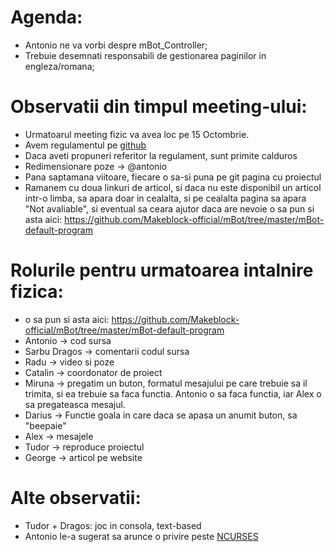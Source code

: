 # Agenda:
* Antonio ne va vorbi despre mBot_Controller;
* Trebuie desemnati responsabili de gestionarea paginilor in engleza/romana;
# Observatii din timpul meeting-ului:
* Urmatoarul meeting fizic va avea loc pe 15 Octombrie.
* Avem regulamentul pe [github](github.com/GDRH/www.gdrh.ro/tree/master/assets/docx)
* Daca aveti propuneri referitor la regulament, sunt primite calduros
* Redimensionare poze -> @antonio
* Pana saptamana viitoare, fiecare o sa-si puna pe git pagina cu proiectul
* Ramanem cu doua linkuri de articol, si daca nu este disponibil un articol intr-o limba, sa apara doar in cealalta, si pe cealalta pagina sa apara "Not avaliable", si eventual sa ceara ajutor daca are nevoie
o sa pun si asta aici: https://github.com/Makeblock-official/mBot/tree/master/mBot-default-program
# Rolurile pentru urmatoarea intalnire fizica:
* o sa pun si asta aici: https://github.com/Makeblock-official/mBot/tree/master/mBot-default-program
* Antonio -> cod sursa
* Sarbu Dragos -> comentarii codul sursa
* Radu -> video si poze
* Catalin -> coordonator de proiect
* Miruna -> pregatim un buton, formatul mesajului pe care trebuie sa il trimita, si ea trebuie sa faca functia. Antonio o sa faca functia, iar Alex o sa pregateasca mesajul.
* Darius -> Functie goala in care daca se apasa un anumit buton, sa "beepaie"
* Alex -> mesajele
* Tudor -> reproduce proiectul
* George -> articol pe website
# Alte observatii:
* Tudor + Dragos: joc in consola, text-based
* Antonio le-a sugerat sa arunce o privire peste [NCURSES]()
